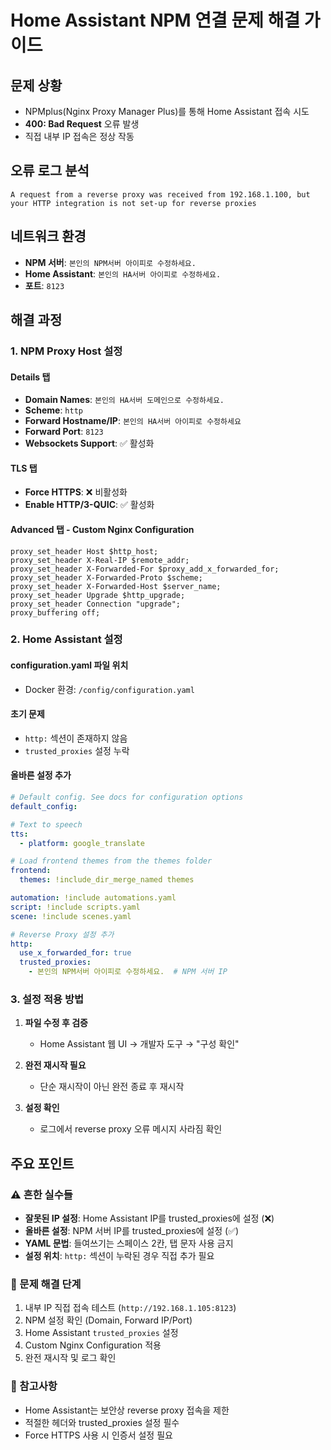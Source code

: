 # Home Assistant NPM 연결 문제 해결 가이드

## 문제 상황
- NPMplus(Nginx Proxy Manager Plus)를 통해 Home Assistant 접속 시도
- **400: Bad Request** 오류 발생
- 직접 내부 IP 접속은 정상 작동

## 오류 로그 분석
```
A request from a reverse proxy was received from 192.168.1.100, but your HTTP integration is not set-up for reverse proxies
```

## 네트워크 환경
- **NPM 서버**: `본인의 NPM서버 아이피로 수정하세요.`
- **Home Assistant**: `본인의 HA서버 아이피로 수정하세요.`
- **포트**: `8123`

## 해결 과정

### 1. NPM Proxy Host 설정

#### Details 탭
- **Domain Names**: `본인의 HA서버 도메인으로 수정하세요.`
- **Scheme**: `http`
- **Forward Hostname/IP**: `본인의 HA서버 아이피로 수정하세요`
- **Forward Port**: `8123`
- **Websockets Support**: ✅ 활성화

#### TLS 탭
- **Force HTTPS**: ❌ 비활성화
- **Enable HTTP/3-QUIC**: ✅ 활성화

#### Advanced 탭 - Custom Nginx Configuration
```nginx
proxy_set_header Host $http_host;
proxy_set_header X-Real-IP $remote_addr;
proxy_set_header X-Forwarded-For $proxy_add_x_forwarded_for;
proxy_set_header X-Forwarded-Proto $scheme;
proxy_set_header X-Forwarded-Host $server_name;
proxy_set_header Upgrade $http_upgrade;
proxy_set_header Connection "upgrade";
proxy_buffering off;
```

### 2. Home Assistant 설정

#### configuration.yaml 파일 위치
- Docker 환경: `/config/configuration.yaml`

#### 초기 문제
- `http:` 섹션이 존재하지 않음
- `trusted_proxies` 설정 누락

#### 올바른 설정 추가
```yaml
# Default config. See docs for configuration options
default_config:

# Text to speech
tts:
  - platform: google_translate

# Load frontend themes from the themes folder
frontend:
  themes: !include_dir_merge_named themes

automation: !include automations.yaml
script: !include scripts.yaml
scene: !include scenes.yaml

# Reverse Proxy 설정 추가
http:
  use_x_forwarded_for: true
  trusted_proxies:
    - 본인의 NPM서버 아이피로 수정하세요.  # NPM 서버 IP
```

### 3. 설정 적용 방법

1. **파일 수정 후 검증**
   - Home Assistant 웹 UI → 개발자 도구 → "구성 확인"

2. **완전 재시작 필요**
   - 단순 재시작이 아닌 완전 종료 후 재시작

3. **설정 확인**
   - 로그에서 reverse proxy 오류 메시지 사라짐 확인

## 주요 포인트

### ⚠️ 흔한 실수들
- **잘못된 IP 설정**: Home Assistant IP를 trusted_proxies에 설정 (❌)
- **올바른 설정**: NPM 서버 IP를 trusted_proxies에 설정 (✅)
- **YAML 문법**: 들여쓰기는 스페이스 2칸, 탭 문자 사용 금지
- **설정 위치**: `http:` 섹션이 누락된 경우 직접 추가 필요

### 🔧 문제 해결 단계
1. 내부 IP 직접 접속 테스트 (`http://192.168.1.105:8123`)
2. NPM 설정 확인 (Domain, Forward IP/Port)
3. Home Assistant `trusted_proxies` 설정
4. Custom Nginx Configuration 적용
5. 완전 재시작 및 로그 확인

### 📝 참고사항
- Home Assistant는 보안상 reverse proxy 접속을 제한
- 적절한 헤더와 trusted_proxies 설정 필수
- Force HTTPS 사용 시 인증서 설정 필요
